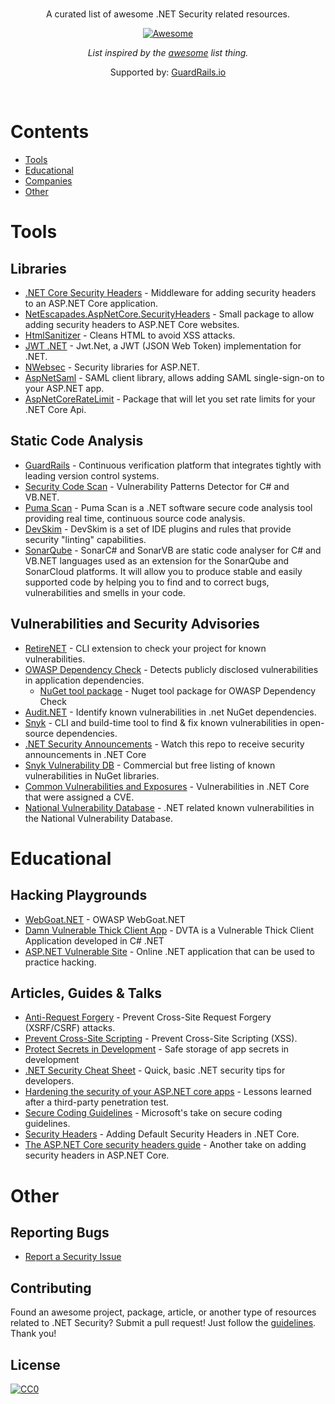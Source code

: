 <br/>
<div align="center">

A curated list of awesome .NET Security related resources.

[![Awesome](https://awesome.re/badge.svg)](https://awesome.re)

_List inspired by the [awesome](https://github.com/sindresorhus/awesome) list thing._

Supported by: [GuardRails.io](https://www.guardrails.io)

</div>
<br/>

# Contents
- [Tools](#tools)
- [Educational](#educational)
- [Companies](#companies)
- [Other](#other)

# Tools

## Libraries

- [.NET Core Security Headers](https://github.com/juunas11/aspnetcore-security-headers) - Middleware for adding security headers to an ASP.NET Core application.
- [NetEscapades.AspNetCore.SecurityHeaders](https://github.com/andrewlock/NetEscapades.AspNetCore.SecurityHeaders) - Small package to allow adding security headers to ASP.NET Core websites.
- [HtmlSanitizer](https://github.com/mganss/HtmlSanitizer) - Cleans HTML to avoid XSS attacks.
- [JWT .NET](https://github.com/jwt-dotnet/jwt) - Jwt.Net, a JWT (JSON Web Token) implementation for .NET.
- [NWebsec](https://github.com/NWebsec/NWebsec) - Security libraries for ASP.NET.
- [AspNetSaml](https://github.com/jitbit/AspNetSaml) - SAML client library, allows adding SAML single-sign-on to your ASP.NET app.
- [AspNetCoreRateLimit](https://github.com/stefanprodan/AspNetCoreRateLimit) - Package that will let you set rate limits for your .NET Core Api.

## Static Code Analysis

- [GuardRails](https://www.guardrails.io) - Continuous verification platform that integrates tightly with leading version control systems.
- [Security Code Scan](https://github.com/security-code-scan/security-code-scan) - Vulnerability Patterns Detector for C# and VB.NET.
- [Puma Scan](https://github.com/pumasecurity/puma-scan) - Puma Scan is a .NET software secure code analysis tool providing real time, continuous source code analysis.
- [DevSkim](https://github.com/Microsoft/DevSkim) - DevSkim is a set of IDE plugins and rules that provide security "linting" capabilities.
- [SonarQube](https://github.com/SonarSource/sonar-dotnet) - SonarC# and SonarVB are static code analyser for C# and VB.​NET languages used as an extension for the SonarQube and SonarCloud platforms. It will allow you to produce stable and easily supported code by helping you to find and to correct bugs, vulnerabilities and smells in your code.

## Vulnerabilities and Security Advisories

- [RetireNET](https://github.com/RetireNet/dotnet-retire) - CLI extension to check your project for known vulnerabilities.
- [OWASP Dependency Check](https://github.com/jeremylong/DependencyCheck) - Detects publicly disclosed vulnerabilities in application dependencies.
  - [NuGet tool package](https://www.nuget.org/packages/DependencyCheck.Runner.Tool/) - Nuget tool package for OWASP Dependency Check
- [Audit.NET](https://github.com/OSSIndex/audit.net) - Identify known vulnerabilities in .net NuGet dependencies.
- [Snyk](https://github.com/snyk/snyk) - CLI and build-time tool to find & fix known vulnerabilities in open-source dependencies.
- [.NET Security Announcements](https://github.com/dotnet/announcements/issues?q=is%3Aopen+is%3Aissue+label%3ASecurity) - Watch this repo to receive security announcements in .NET Core
- [Snyk Vulnerability DB](https://snyk.io/vuln?type=nuget) - Commercial but free listing of known vulnerabilities in NuGet libraries.
- [Common Vulnerabilities and Exposures](https://www.cvedetails.com/product/42998/Microsoft-Asp.net-Core.html?vendor_id=26) - Vulnerabilities in .NET Core that were assigned a CVE.
- [National Vulnerability Database](https://nvd.nist.gov/vuln/search/results?form_type=Basic&results_type=overview&query=ASP.NET&queryType=phrase&search_type=all) - .NET related known vulnerabilities in the National Vulnerability Database.

# Educational

## Hacking Playgrounds

- [WebGoat.NET](https://github.com/jerryhoff/WebGoat.NET) - OWASP WebGoat.NET
- [Damn Vulnerable Thick Client App](https://github.com/secvulture/dvta) - DVTA is a Vulnerable Thick Client Application developed in C# .NET
- [ASP.NET Vulnerable Site](http://aspnet.testsparker.com) - Online .NET application that can be used to practice hacking.

## Articles, Guides & Talks

- [Anti-Request Forgery](https://docs.microsoft.com/en-us/aspnet/core/security/anti-request-forgery?view=aspnetcore-2.2) - Prevent Cross-Site Request Forgery (XSRF/CSRF) attacks.
- [Prevent Cross-Site Scripting](https://docs.microsoft.com/en-us/aspnet/core/security/cross-site-scripting?view=aspnetcore-2.2) - Prevent Cross-Site Scripting (XSS).
- [Protect Secrets in Development](https://docs.microsoft.com/en-us/aspnet/core/security/app-secrets?view=aspnetcore-2.2) - Safe storage of app secrets in development
- [.NET Security Cheat Sheet](https://www.owasp.org/index.php/.NET_Security_Cheat_Sheet) - Quick, basic .NET security tips for developers.
- [Hardening the security of your ASP.NET core apps](https://geeklearning.io/hardening-the-security-of-your-asp-net-core-apps/) - Lessons learned after a third-party penetration test.
- [Secure Coding Guidelines](https://docs.microsoft.com/en-us/dotnet/standard/security/secure-coding-guidelines) - Microsoft's take on secure coding guidelines.
- [Security Headers](https://andrewlock.net/adding-default-security-headers-in-asp-net-core/) - Adding Default Security Headers in .NET Core.
- [The ASP.NET Core security headers guide](https://blog.elmah.io/the-asp-net-core-security-headers-guide/) - Another take on adding security headers in ASP.NET Core.

# Other

## Reporting Bugs

- [Report a Security Issue](https://www.microsoft.com/en-us/msrc/faqs-report-an-issue)

## Contributing

Found an awesome project, package, article, or another type of resources related to .NET Security? Submit a pull request!
Just follow the [guidelines](/CONTRIBUTING.md). Thank you!

## License

[![CC0](http://mirrors.creativecommons.org/presskit/buttons/88x31/svg/cc-zero.svg)](http://creativecommons.org/publicdomain/zero/1.0/)
